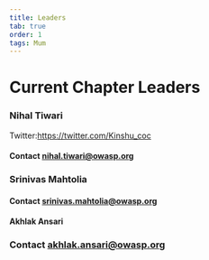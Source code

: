 ```yaml
---
title: Leaders
tab: true
order: 1
tags: Mum
---
```


# Current Chapter Leaders

### Nihal Tiwari

Twitter:<https://twitter.com/Kinshu_coc>
#### Contact nihal.tiwari@owasp.org

### Srinivas Mahtolia

#### Contact srinivas.mahtolia@owasp.org

#### Akhlak Ansari

### Contact akhlak.ansari@owasp.org
